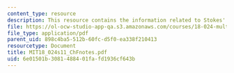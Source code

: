 ```yaml
---
content_type: resource
description: This resource contains the information related to Stokes' theorem.
file: https://ol-ocw-studio-app-qa.s3.amazonaws.com/courses/18-024-multivariable-calculus-with-theory-spring-2011/6e01501b3081488401fafd1936cf643b_MIT18_024s11_ChFnotes.pdf
file_type: application/pdf
parent_uid: 898c4ba5-512b-60fc-d5f0-ea338f210413
resourcetype: Document
title: MIT18_024s11_ChFnotes.pdf
uid: 6e01501b-3081-4884-01fa-fd1936cf643b
---
```

